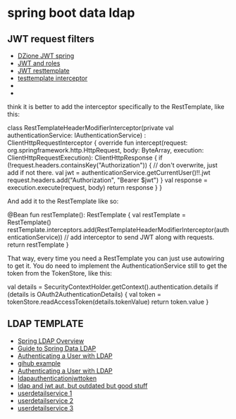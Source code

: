 # spring boot data ldap

## JWT request filters

* [DZione JWT spring](https://dzone.com/articles/spring-boot-security-json-web-tokenjwt-hello-world)
* [JWT and roles](https://medium.com/@hantsy/protect-rest-apis-with-spring-security-and-jwt-5fbc90305cc5)
* [JWT resttemplate](https://www.kingsware.de/2019/07/20/spring-boot-passthrough-jwt-with-resttemplate/)
* [testtemplate interceptor](https://stackoverflow.com/questions/46729203/propagate-http-header-jwt-token-over-services-using-spring-rest-template)
* []()
* []()

 think it is better to add the interceptor specifically to the RestTemplate, like this:
 
 class RestTemplateHeaderModifierInterceptor(private val authenticationService: IAuthenticationService) : ClientHttpRequestInterceptor {
    override fun intercept(request: org.springframework.http.HttpRequest, body: ByteArray, execution: ClientHttpRequestExecution): ClientHttpResponse {
        if (!request.headers.containsKey("Authorization")) {
            // don't overwrite, just add if not there.
            val jwt = authenticationService.getCurrentUser()!!.jwt
            request.headers.add("Authorization", "Bearer $jwt")
        }
        val response = execution.execute(request, body)
        return response
    }
}

And add it to the RestTemplate like so:

@Bean
fun restTemplate(): RestTemplate {
    val restTemplate = RestTemplate()
restTemplate.interceptors.add(RestTemplateHeaderModifierInterceptor(authenticationService)) // add interceptor to send JWT along with requests.
    return restTemplate
}


That way, every time you need a RestTemplate you can just use autowiring to get it. You do need to implement the AuthenticationService still to get the token from the TokenStore, like this:


val details = SecurityContextHolder.getContext().authentication.details
if (details is OAuth2AuthenticationDetails) {
   val token = tokenStore.readAccessToken(details.tokenValue)
   return token.value
}


## LDAP TEMPLATE

* [Spring LDAP Overview](https://www.baeldung.com/spring-ldap)
* [Guide to Spring Data LDAP](https://www.baeldung.com/spring-data-ldap)
* [Authenticating a User with LDAP](https://spring.io/guides/gs/authenticating-ldap/)
* [gihub example](https://github.com/eugenp/tutorials/tree/master/spring-ldap)
* [Authenticating a User with LDAP](https://spring.io/guides/gs/authenticating-ldap/)
* [ldapauthenticationjwttoken](https://github.com/merugu/springsecurity/tree/master/ldapauthenticationjwttoken)
* [ldap and jwt aut, but outdated but good stuff](https://github.com/SNCF-SIV/spring-security-rest-jwt-ldap)
* [userdetailservice 1](https://dzone.com/articles/spring-security-with-spring-boot-20-userdetailsser)
* [userdetailservice 2](https://www.boraji.com/spring-security-5-custom-userdetailsservice-example)
* [userdetailservice 3](https://javainterviewpoint.com/spring-security-custom-userdetailsservice-example/)
